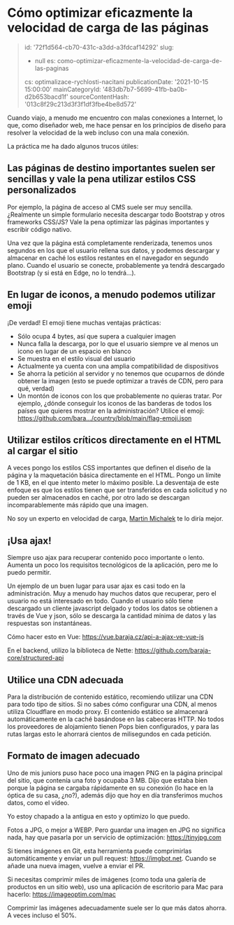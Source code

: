 Cómo optimizar eficazmente la velocidad de carga de las páginas
===============================================================

> id: '72f1d564-cb70-431c-a3dd-a3fdcaf14292'
> slug:
> 	- null
> 	es: como-optimizar-eficazmente-la-velocidad-de-carga-de-las-paginas
> 
> cs: optimalizace-rychlosti-nacitani
> publicationDate: '2021-10-15 15:00:00'
> mainCategoryId: '483db7b7-5699-41fb-ba0b-d2b653bacd1f'
> sourceContentHash: '013c8f29c213d3f3f1df3fbe4be8d572'

Cuando viajo, a menudo me encuentro con malas conexiones a Internet, lo que, como diseñador web, me hace pensar en los principios de diseño para resolver la velocidad de la web incluso con una mala conexión.

La práctica me ha dado algunos trucos útiles:

Las páginas de destino importantes suelen ser sencillas y vale la pena utilizar estilos CSS personalizados
-----------------------------------------------------------------------------------

Por ejemplo, la página de acceso al CMS suele ser muy sencilla. ¿Realmente un simple formulario necesita descargar todo Bootstrap y otros frameworks CSS/JS? Vale la pena optimizar las páginas importantes y escribir código nativo.

Una vez que la página está completamente renderizada, tenemos unos segundos en los que el usuario rellena sus datos, y podemos descargar y almacenar en caché los estilos restantes en el navegador en segundo plano. Cuando el usuario se conecte, probablemente ya tendrá descargado Bootstrap (y si está en Edge, no lo tendrá...).

En lugar de iconos, a menudo podemos utilizar emoji
-----------------------------------

¡De verdad! El emoji tiene muchas ventajas prácticas:

- Sólo ocupa 4 bytes, así que supera a cualquier imagen
- Nunca falla la descarga, por lo que el usuario siempre ve al menos un icono en lugar de un espacio en blanco
- Se muestra en el estilo visual del usuario
- Actualmente ya cuenta con una amplia compatibilidad de dispositivos
- Se ahorra la petición al servidor y no tenemos que ocuparnos de dónde obtener la imagen (esto se puede optimizar a través de CDN, pero para qué, verdad)
- Un montón de iconos con los que probablemente no quieras tratar. Por ejemplo, ¿dónde conseguir los iconos de las banderas de todos los países que quieres mostrar en la administración? Utilice el emoji: https://github.com/bara.../country/blob/main/flag-emoji.json

Utilizar estilos críticos directamente en el HTML al cargar el sitio
------------------------------------------------------

A veces pongo los estilos CSS importantes que definen el diseño de la página y la maquetación básica directamente en el HTML. Pongo un límite de 1 KB, en el que intento meter lo máximo posible. La desventaja de este enfoque es que los estilos tienen que ser transferidos en cada solicitud y no pueden ser almacenados en caché, por otro lado se descargan incomparablemente más rápido que una imagen.

No soy un experto en velocidad de carga, [Martin Michalek](https://www.programia.cz/rozhovor-martin-michalek-rychlost-webu/) te lo diría mejor.

¡Usa ajax!
--------------

Siempre uso ajax para recuperar contenido poco importante o lento. Aumenta un poco los requisitos tecnológicos de la aplicación, pero me lo puedo permitir.

Un ejemplo de un buen lugar para usar ajax es casi todo en la administración. Muy a menudo hay muchos datos que recuperar, pero el usuario no está interesado en todo. Cuando el usuario sólo tiene descargado un cliente javascript delgado y todos los datos se obtienen a través de Vue y json, sólo se descarga la cantidad mínima de datos y las respuestas son instantáneas.

Cómo hacer esto en Vue: https://vue.baraja.cz/api-a-ajax-ve-vue-js

En el backend, utilizo la biblioteca de Nette: https://github.com/baraja-core/structured-api

Utilice una CDN adecuada
---------------------

Para la distribución de contenido estático, recomiendo utilizar una CDN para todo tipo de sitios. Si no sabes cómo configurar una CDN, al menos utiliza Cloudflare en modo proxy. El contenido estático se almacenará automáticamente en la caché basándose en las cabeceras HTTP. No todos los proveedores de alojamiento tienen Pops bien configurados, y para las rutas largas esto le ahorrará cientos de milisegundos en cada petición.

Formato de imagen adecuado
---------------------

Uno de mis juniors puso hace poco una imagen PNG en la página principal del sitio, que contenía una foto y ocupaba 3 MB. Dijo que estaba bien porque la página se cargaba rápidamente en su conexión (lo hace en la óptica de su casa, ¿no?), además dijo que hoy en día transferimos muchos datos, como el vídeo.

Yo estoy chapado a la antigua en esto y optimizo lo que puedo.

Fotos a JPG, o mejor a WEBP. Pero guardar una imagen en JPG no significa nada, hay que pasarla por un servicio de optimización: https://tinyjpg.com

Si tienes imágenes en Git, esta herramienta puede comprimirlas automáticamente y enviar un pull request: https://imgbot.net. Cuando se añade una nueva imagen, vuelve a enviar el PR.

Si necesitas comprimir miles de imágenes (como toda una galería de productos en un sitio web), uso una aplicación de escritorio para Mac para hacerlo: https://imageoptim.com/mac

Comprimir las imágenes adecuadamente suele ser lo que más datos ahorra. A veces incluso el 50%.
